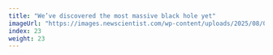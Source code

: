```yaml
---
title: "We’ve discovered the most massive black hole yet"
imageUrl: "https://images.newscientist.com/wp-content/uploads/2025/08/07175755/SEI_261434002.jpg?width=788"
index: 23
weight: 23
---
```


